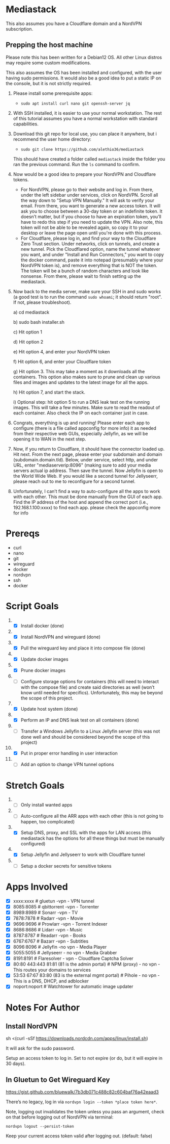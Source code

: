 # Mediastack

This also assumes you have a Cloudflare domain and a NordVPN subscription.

## Prepping the host machine

Please note this has been written for a Debian12 OS. All other Linux distros may require some custom modifications.

This also assumes the OS has been installed and configured, with the user having sudo permissions. It would also be a good idea to put a static IP on the console, but it is not strictly required.

1. Please install some prerequisite apps:
   - ```
     sudo apt install curl nano git openssh-server jq
     ```

2. With SSH installed, it is easier to use your normal workstation. The rest of this tutorial assumes you have a normal workstation with standard capabilities.

3. Download this git repo for local use, you can place it anywhere, but i recommend the user home directory:
    - ```
      sudo git clone https://github.com/alethio36/mediastack
      ```

   This should have created a folder called `mediastack` inside the folder you ran the previous command. Run the `ls` command to confirm.

4. Now would be a good idea to prepare your NordVPN and Cloudflare tokens.
   - For NordVPN, please go to their website and log in. From there, under the left sidebar under services, click on NordVPN. Scroll all the way down to "Setup VPN Manually." It will ask to verify your email. From there, you want to generate a new access token. It will ask you to choose between a 30-day token or an indefinite token. It doesn’t matter, but if you choose to have an expiration token, you’ll have to redo this step if you need to update the VPN. Also note, this token will not be able to be revealed again, so copy it to your desktop or leave the page open until you're done with this process.
   - For Cloudflare, please log in, and find your way to the Cloudflare Zero Trust section. Under networks, click on tunnels, and create a new tunnel. Pick the Cloudflared option, name the tunnel whatever you want, and under "Install and Run Connectors," you want to copy the docker command, paste it into notepad (presumably where your NordVPN token is), and remove everything that is NOT the token. The token will be a bunch of random characters and look like nonsense. From there, please wait to finish setting up the mediastack.

5. Now back to the media server, make sure your SSH in and sudo works (a good test is to run the command `sudo whoami`; it should return "root". If not, please troubleshoot).
   
      a) cd mediastack

      b) sudo bash installer.sh
  
      c) Hit option 1
  
      d) Hit option 2
  
      e) Hit option 4, and enter your NordVPN token
  
      f) Hit option 6, and enter your Cloudflare token
  
      g) Hit option 3. This may take a moment as it downloads all the containers. This option also makes sure to prune and clean up various files and images and updates to the latest image for all the apps.
  
      h) Hit option 7, and start the stack.
  
      i) Optional step: hit option 5 to run a DNS leak test on the running images. This will take a few minutes. Make sure to read the readout of each container. Also check the IP on each container just in case.

7. Congrats, everything is up and running! Please enter each app to configure (there is a file called appconfig for more info) it as needed from their respective web GUIs, especially Jellyfin, as we will be opening it to WAN in the next step.

8. Now, if you return to Cloudflare, it should have the connector loaded up. Hit next. From the next page, please enter your subdomain and domain (subdomain.domain.tld). Below, under service, select http, and under URL, enter "mediaserverip:8096" (making sure to add your media servers actual ip address. Then save the tunnel. Now Jellyfin is open to the World Wide Web. If you would like a second tunnel for Jellyseerr, please reach out to me to reconfigure for a second tunnel.

9. Unfortunately, I can’t find a way to auto-configure all the apps to work with each other. This must be done manually from the GUI of each app. Find the IP address of the host and append the correct port (i.e., 192.168.1.100:xxxx) to find each app. please check the appconfig more for info

# Prereqs

- curl
- nano
- git
- wireguard
- docker
- nordvpn
- ssh
- docker

# Script Goals

1. - [x] Install docker (done)
2. - [x] Install NordVPN and wireguard (done)
3. - [x] Pull the wireguard key and place it into compose file (done)
4. - [x] Update docker images
5. - [x] Prune docker images
6. - [ ] Configure storage options for containers (this will need to interact with the compose file) and create said directories as well (won’t know until needed for specifics). Unfortunately, this may be beyond the scope of this project.
7. - [x] Update host system (done)
8. - [x] Perform an IP and DNS leak test on all containers (done)
9. - [ ] Transfer a Windows Jellyfin to a Linux Jellyfin server (this was not done well and should be considered beyond the scope of this project)
10. - [x] Put in proper error handling in user interaction
11. - [ ] Add an option to change VPN tunnel options

# Stretch Goals

1. - [ ] Only install wanted apps
2. - [ ] Auto-configure all the ARR apps with each other (this is not going to happen, too complicated)
3. - [x] Setup DNS, proxy, and SSL with the apps for LAN access (this mediastack has the options for all these things but must be manually configured)
4. - [x] Setup Jellyfin and Jellyseerr to work with Cloudflare tunnel
5. - [ ] Setup a docker secrets for sensitive tokens

# Apps Involved 

- [x]  xxxx:xxxx # gluetun -vpn - VPN tunnel
- [x]  8085:8085 # qbittorrent -vpn - Torrenter
- [x]  8989:8989 # Sonarr -vpn - TV 
- [x]  7878:7878 # Radarr -vpn - Movie
- [x]  9696:9696 # Prowlarr -vpn - Torrent Indexer
- [x]  8686:8686 # Lidarr -vpn - Music
- [x]  8787:8787 # Readarr -vpn - Books
- [x]  6767:6767 # Bazarr -vpn - Subtitles
- [x]  8096:8096 # Jellyfin -no vpn - Media Player
- [x]  5055:5055 # Jellyseerr - no vpn - Media Grabber
- [x]  8191:8191 # Flaresolver - vpn - Cloudflare Captcha Solver
- [x]  80:80 443:443 81:81 (81 is the admin portal) # NPM (proxy) - no vpn - This routes your domains to services
- [x]  53:53 67:67 83:80 (83 is the external mgmt portal) # Pihole - no vpn - This is a DNS, DHCP, and adblocker
- [x]  noport:noport # Watchtower for automatic image updater

# Notes For Author

## Install NordVPN

sh <(curl -sSf https://downloads.nordcdn.com/apps/linux/install.sh)

It will ask for the sudo password.

Setup an access token to log in. Set to not expire (or do, but it will expire in 30 days).

## In Gluetun to Get Wireguard Key

https://gist.github.com/bluewalk/7b3db071c488c82c604baf76a42eaad3

There’s no legacy, log in via `nordvpn login --token *place token here*`.

Note, logging out invalidates the token unless you pass an argument, check on that before logging out of NordVPN via terminal:

```
nordvpn logout --persist-token
```

Keep your current access token valid after logging out. (default: false)
